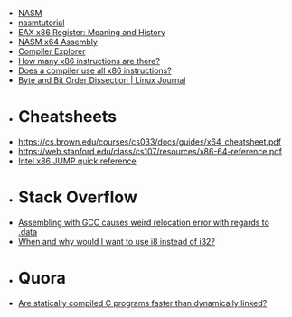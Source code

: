 - [NASM](https://www.nasm.us)
- [nasmtutorial](https://cs.lmu.edu/~ray/notes/nasmtutorial)
- [EAX x86 Register: Meaning and History](https://keleshev.com/eax-x86-register-meaning-and-history)
- [NASM x64 Assembly](https://www.cs.uaf.edu/2017/fall/cs301/reference/x86_64.html)
- [Compiler Explorer](https://godbolt.org)
- [How many x86 instructions are there?](https://fgiesen.wordpress.com/2016/08/25/how-many-x86-instructions-are-there)
- [Does a compiler use all x86 instructions?](http://pepijndevos.nl/2016/08/24/x86-instruction-distribution.html)
- [Byte and Bit Order Dissection | Linux Journal](https://www.linuxjournal.com/article/6788)
- # Cheatsheets
- https://cs.brown.edu/courses/cs033/docs/guides/x64_cheatsheet.pdf
- https://web.stanford.edu/class/cs107/resources/x86-64-reference.pdf
- [Intel x86 JUMP quick reference](http://unixwiz.net/techtips/x86-jumps.html)
- # Stack Overflow
- [Assembling with GCC causes weird relocation error with regards to .data](https://stackoverflow.com/a/46124164)
- [When and why would I want to use i8 instead of i32?](https://stackoverflow.com/a/62151441)
- # Quora
- [Are statically compiled C programs faster than dynamically linked?](https://www.quora.com/Are-statically-compiled-C-programs-faster-than-dynamically-linked)